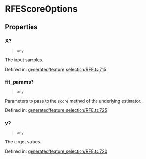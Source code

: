 # RFEScoreOptions

## Properties

### X?

> `any`

The input samples.

Defined in:  [generated/feature\_selection/RFE.ts:715](https://github.com/transitive-bullshit/scikit-learn-ts/blob/92ab806/packages/sklearn/src/generated/feature_selection/RFE.ts#L715)

### fit\_params?

> `any`

Parameters to pass to the `score` method of the underlying estimator.

Defined in:  [generated/feature\_selection/RFE.ts:725](https://github.com/transitive-bullshit/scikit-learn-ts/blob/92ab806/packages/sklearn/src/generated/feature_selection/RFE.ts#L725)

### y?

> `any`

The target values.

Defined in:  [generated/feature\_selection/RFE.ts:720](https://github.com/transitive-bullshit/scikit-learn-ts/blob/92ab806/packages/sklearn/src/generated/feature_selection/RFE.ts#L720)
